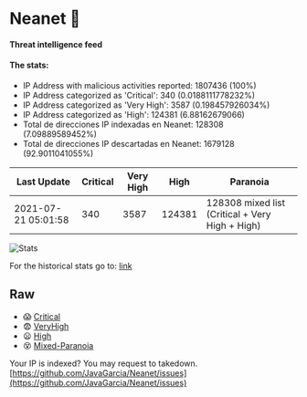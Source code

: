 # Neanet :hocho:
#### Threat intelligence feed
#### The stats:

- IP Address with malicious activities reported: 1807436 (100%)
- IP Address categorized as 'Critical':  340 (0.0188111778232%)
- IP Address categorized as 'Very High':  3587 (0.198457926034%)
- IP Address categorized as 'High':  124381 (6.88162679066)
- Total de direcciones IP indexadas en Neanet:  128308 (7.09889589452%)
- Total de direcciones IP descartadas en Neanet:  1679128 (92.9011041055%)

| Last Update | Critical | Very High | High | Paranoia |
| --- | --- | --- | --- | --- |
| 2021-07-21 05:01:58 | 340 | 3587 | 124381 | 128308 mixed list (Critical + Very High + High)|

![Stats](https://docs.google.com/spreadsheets/d/e/2PACX-1vSnaNMIXVabIpDJjufMlzH7poXnshF3mgd8Is1g9ytUEzVsP5my4Trn8f-xkoLLQ38xpL3HtmUexLo6/pubchart?oid=501124687&format=image)

For the historical stats go to: [link](/stats.csv)
## Raw
- :scream: [Critical](https://raw.githubusercontent.com/JavaGarcia/Neanet/master/blacklists/neanet_critical.txt)
- :fearful: [VeryHigh](https://raw.githubusercontent.com/JavaGarcia/Neanet/master/blacklists/neanet_veryHigh.txtt)
- :frowning: [High](https://raw.githubusercontent.com/JavaGarcia/Neanet/master/blacklists/neanet_high.txt)
- :dizzy_face: [Mixed-Paranoia](https://raw.githubusercontent.com/JavaGarcia/Neanet/master/blacklists/neanet_all.txt)


Your IP is indexed? You may request to takedown. [https://github.com/JavaGarcia/Neanet/issues](https://github.com/JavaGarcia/Neanet/issues)














































































































































































































































































































































































































































































































































































































































































































































































































































































































































































































































































































































































































































































































































































































































































































































































































































































































































































































































































































































































































































































































































































































































































































































































































































































































































































































































































































































































































































































































































































































































































































































































































































































































































































































































































































































































































































































































































































































































































































































































































































































































































































































































































































































































































































































































































































































































































































































































































































































































































































































































































































































































































































































































































































































































































































































































































































































































































































































































































































































































































































































































































































































































































































































































































































































































































































































































































































































































































































































































































































































































































































































































































































































































































































































































































































































































































































































































































































































































































































